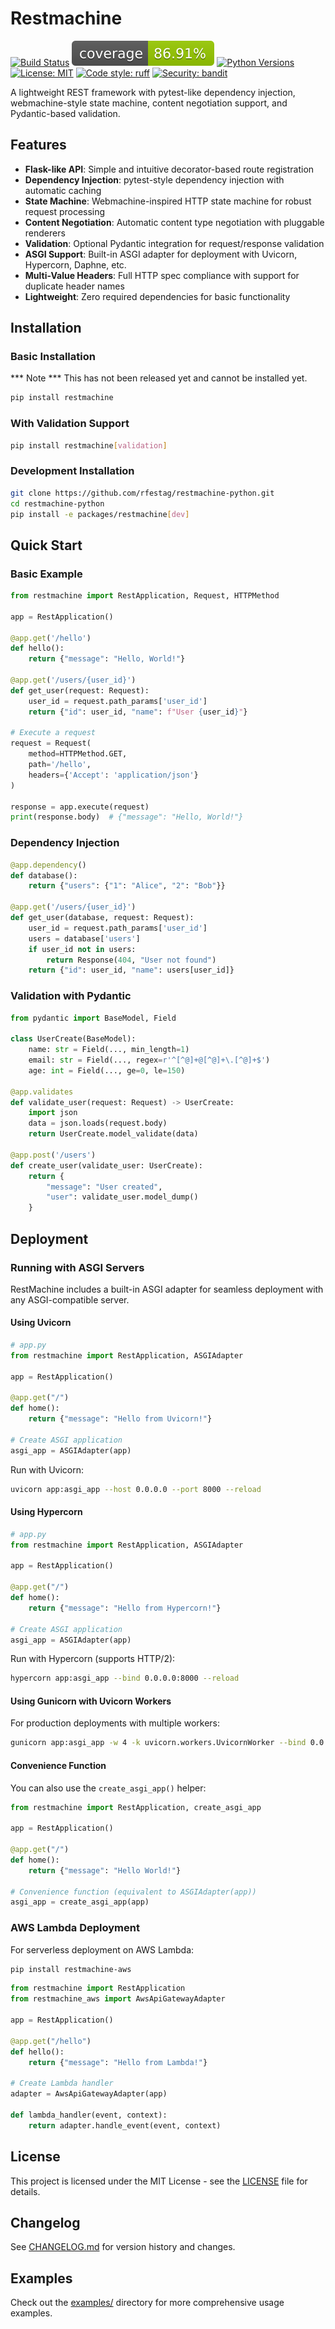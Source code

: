 # Restmachine

[![Build Status](https://github.com/rfestag/restmachine-python/workflows/Test/badge.svg)](https://github.com/rfestag/restmachine-python/actions)
[![Coverage](https://raw.githubusercontent.com/rfestag/restmachine-python/main/coverage-badge.svg)](https://github.com/rfestag/restmachine-python/actions)
[![Python Versions](https://img.shields.io/badge/python-3.9%20%7C%203.10%20%7C%203.11%20%7C%203.12%20%7C%203.13-blue)](https://github.com/rfestag/restmachine-python)
[![License: MIT](https://img.shields.io/badge/License-MIT-yellow.svg)](https://opensource.org/licenses/MIT)
[![Code style: ruff](https://img.shields.io/badge/code%20style-ruff-000000.svg)](https://github.com/astral-sh/ruff)
[![Security: bandit](https://img.shields.io/badge/security-bandit-yellow.svg)](https://github.com/PyCQA/bandit)

A lightweight REST framework with pytest-like dependency injection, webmachine-style state machine, content negotiation support, and Pydantic-based validation.

## Features

- **Flask-like API**: Simple and intuitive decorator-based route registration
- **Dependency Injection**: pytest-style dependency injection with automatic caching
- **State Machine**: Webmachine-inspired HTTP state machine for robust request processing
- **Content Negotiation**: Automatic content type negotiation with pluggable renderers
- **Validation**: Optional Pydantic integration for request/response validation
- **ASGI Support**: Built-in ASGI adapter for deployment with Uvicorn, Hypercorn, Daphne, etc.
- **Multi-Value Headers**: Full HTTP spec compliance with support for duplicate header names
- **Lightweight**: Zero required dependencies for basic functionality

## Installation

### Basic Installation

*** Note *** This has not been released yet and cannot be installed yet.
```bash
pip install restmachine
```

### With Validation Support

```bash
pip install restmachine[validation]
```

### Development Installation

```bash
git clone https://github.com/rfestag/restmachine-python.git
cd restmachine-python
pip install -e packages/restmachine[dev]
```

## Quick Start

### Basic Example

```python
from restmachine import RestApplication, Request, HTTPMethod

app = RestApplication()

@app.get('/hello')
def hello():
    return {"message": "Hello, World!"}

@app.get('/users/{user_id}')
def get_user(request: Request):
    user_id = request.path_params['user_id']
    return {"id": user_id, "name": f"User {user_id}"}

# Execute a request
request = Request(
    method=HTTPMethod.GET,
    path='/hello',
    headers={'Accept': 'application/json'}
)

response = app.execute(request)
print(response.body)  # {"message": "Hello, World!"}
```

### Dependency Injection

```python
@app.dependency()
def database():
    return {"users": {"1": "Alice", "2": "Bob"}}

@app.get('/users/{user_id}')
def get_user(database, request: Request):
    user_id = request.path_params['user_id']
    users = database['users']
    if user_id not in users:
        return Response(404, "User not found")
    return {"id": user_id, "name": users[user_id]}
```

### Validation with Pydantic

```python
from pydantic import BaseModel, Field

class UserCreate(BaseModel):
    name: str = Field(..., min_length=1)
    email: str = Field(..., regex=r'^[^@]+@[^@]+\.[^@]+$')
    age: int = Field(..., ge=0, le=150)

@app.validates
def validate_user(request: Request) -> UserCreate:
    import json
    data = json.loads(request.body)
    return UserCreate.model_validate(data)

@app.post('/users')
def create_user(validate_user: UserCreate):
    return {
        "message": "User created",
        "user": validate_user.model_dump()
    }
```

## Deployment

### Running with ASGI Servers

RestMachine includes a built-in ASGI adapter for seamless deployment with any ASGI-compatible server.

#### Using Uvicorn

```python
# app.py
from restmachine import RestApplication, ASGIAdapter

app = RestApplication()

@app.get("/")
def home():
    return {"message": "Hello from Uvicorn!"}

# Create ASGI application
asgi_app = ASGIAdapter(app)
```

Run with Uvicorn:
```bash
uvicorn app:asgi_app --host 0.0.0.0 --port 8000 --reload
```

#### Using Hypercorn

```python
# app.py
from restmachine import RestApplication, ASGIAdapter

app = RestApplication()

@app.get("/")
def home():
    return {"message": "Hello from Hypercorn!"}

# Create ASGI application
asgi_app = ASGIAdapter(app)
```

Run with Hypercorn (supports HTTP/2):
```bash
hypercorn app:asgi_app --bind 0.0.0.0:8000 --reload
```

#### Using Gunicorn with Uvicorn Workers

For production deployments with multiple workers:
```bash
gunicorn app:asgi_app -w 4 -k uvicorn.workers.UvicornWorker --bind 0.0.0.0:8000
```

#### Convenience Function

You can also use the `create_asgi_app()` helper:
```python
from restmachine import RestApplication, create_asgi_app

app = RestApplication()

@app.get("/")
def home():
    return {"message": "Hello World!"}

# Convenience function (equivalent to ASGIAdapter(app))
asgi_app = create_asgi_app(app)
```

### AWS Lambda Deployment

For serverless deployment on AWS Lambda:

```bash
pip install restmachine-aws
```

```python
from restmachine import RestApplication
from restmachine_aws import AwsApiGatewayAdapter

app = RestApplication()

@app.get("/hello")
def hello():
    return {"message": "Hello from Lambda!"}

# Create Lambda handler
adapter = AwsApiGatewayAdapter(app)

def lambda_handler(event, context):
    return adapter.handle_event(event, context)
```

## License

This project is licensed under the MIT License - see the [LICENSE](LICENSE) file for details.

## Changelog

See [CHANGELOG.md](CHANGELOG.md) for version history and changes.

## Examples

Check out the [examples/](examples/) directory for more comprehensive usage examples.
